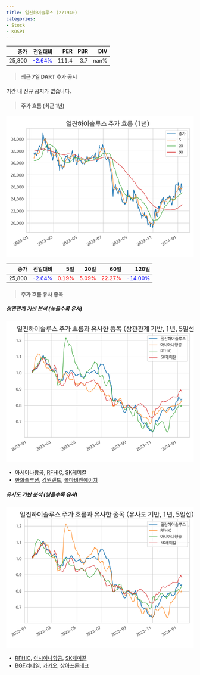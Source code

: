 ```yaml
---
title: 일진하이솔루스 (271940)
categories:
- Stock
- KOSPI
---
```


|종가|전일대비|PER|PBR|DIV|
|---:|-------:|--:|--:|--:|
|25,800|<span style="color: blue">-2.64%</span>|111.4|3.7|nan%|

<!-- more -->

> #### 최근 7일 DART 추가 공시

기간 내 신규 공지가 없습니다.

> #### 주가 흐름 (최근 1년)

![271940](/assets/images/stock/271940.png)

|종가|전일대비|5일|20일|60일|120일|
|---:|-------:|--:|---:|---:|----:|
|25,800|<span style="color: blue">-2.64%</span>|<span style="color: red">0.19%</span>|<span style="color: red">5.09%</span>|<span style="color: red">22.27%</span>|<span style="color: blue">-14.00%</span>|

> #### 주가 흐름 유사 종목

##### 상관관계 기반 분석 (높을수록 유사)
![271940](/assets/images/stock/271940_corr.png)
- [아시아나항공](/020560/), [RFHIC](/218410/), [SK케미칼](/285130/)
- [한화솔루션](/009830/), [강원랜드](/035250/), [콜마비앤에이치](/200130/)

##### 유사도 기반 분석 (낮을수록 유사)	
![271940](/assets/images/stock/271940_sim.png)
- [RFHIC](/218410/), [아시아나항공](/020560/), [SK케미칼](/285130/)
- [BGF리테일](/282330/), [카카오](/035720/), [상아프론테크](/089980/)